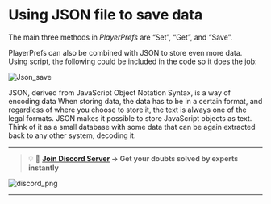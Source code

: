 # Using JSON file to save data

The main three methods in *PlayerPrefs* are “Set”, “Get”, and “Save”.

PlayerPrefs can also be combined with JSON to store even more data. Using script, the following could be included in the code so it does the job:

![Json_save](https://user-images.githubusercontent.com/44625252/152967005-32189dda-a90f-4905-b62f-f437cc2836fd.png)

JSON, derived from JavaScript Object Notation Syntax, is a way of encoding data
When storing data, the data has to be in a certain format, and regardless of where you choose to store it, the text is always one of the legal formats.
JSON makes it possible to store JavaScript objects as text. Think of it as a small database with some data that can be again extracted back to any other system, decoding it.

---
<aside>

> 💡 🚀 **[Join Discord Server](https://discord.gg/J5zDscnzms) → Get your doubts solved by experts instantly**
</aside>

![discord_png](https://user-images.githubusercontent.com/44625252/152948137-97167a02-bba1-47b9-b33c-fb2ac41f11fc.png)

---
